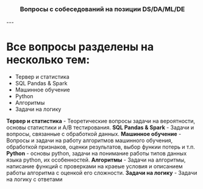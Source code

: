 <h3 align='center'>Вопросы с собеседований на позиции DS/DA/ML/DE</h3>
---

# Все вопросы разделены на несколько тем: 
- Тервер и статистика
- SQL Pandas & Spark
- Машинное обучение 
- Python 
- Алгоритмы
- Задачи на логику

**Тервер и статистика** - Теоретические вопросы задачи на вероятности, основы статистики и A/B тестирования.
**SQL Pandas & Spark** - Задачи и вопросы, связанные с обработкой данных.
**Машинное обучение** - Вопросы и задачи на работу алгоритмов машинного обучения, обработкой признаков, оценки результатов, выбор функии потерь и т.п.
**Python** - основы python, задачи на понимание работы типов данных языка python, их особенностей.
**Алгоритмы** - Задачи на алгоритмы, написание функций с проверками на краеые условия и описанием работы алгоритма с оценкой его сложности.
**Задачи на логику** - Задачи на логику с ответами



